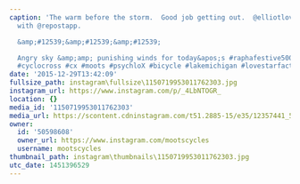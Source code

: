 ```yaml
---
caption: 'The warm before the storm.  Good job getting out.  @elliotlovestarbicycles
  with @repostapp.

  &amp;#12539;&amp;#12539;&amp;#12539;

  Angry sky &amp;amp; punishing winds for today&apos;s #raphafestive500 ride. #cycling
  #cyclocross #cx #moots #psychloX #bicycle #lakemichigan #lovestarfactoryteam #festive500'
date: '2015-12-29T13:42:09'
fullsize_path: instagram\fullsize\1150719953011762303.jpg
instagram_url: https://www.instagram.com/p/_4LbNTOGR_
location: {}
media_id: '1150719953011762303'
media_url: https://scontent.cdninstagram.com/t51.2885-15/e35/12357441_535037403320445_745262032_n.jpg?ig_cache_key=MTE1MDcxOTk1MzAxMTc2MjMwMw%3D%3D.2
owner:
  id: '50598608'
  owner_url: https://www.instagram.com/mootscycles
  username: mootscycles
thumbnail_path: instagram\thumbnails\1150719953011762303.jpg
utc_date: 1451396529
---
```

